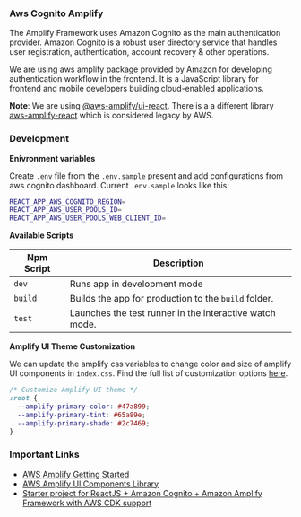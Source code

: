 ### Aws Cognito Amplify

The Amplify Framework uses Amazon Cognito as the main authentication provider. Amazon Cognito is a robust user directory service that handles user registration, authentication, account recovery & other operations.

We are using aws amplify package provided by Amazon for developing authentication workflow in the frontend. It is a JavaScript library for frontend and mobile developers building cloud-enabled applications.

**Note**: We are using [@aws-amplify/ui-react](https://www.npmjs.com/package/@aws-amplify/ui-react). There is a a different library [aws-amplify-react](https://www.npmjs.com/package/aws-amplify-react) which is considered legacy by AWS.

### Development

**Enivronment variables**

Create `.env` file from the `.env.sample` present and add configurations from aws cognito dashboard. Current `.env.sample` looks like this:

```bash
REACT_APP_AWS_COGNITO_REGION=
REACT_APP_AWS_USER_POOLS_ID=
REACT_APP_AWS_USER_POOLS_WEB_CLIENT_ID=
```

**Available Scripts**

| Npm Script | Description                                             |
| ---------- | ------------------------------------------------------- |
| `dev`      | Runs app in development mode                            |
| `build`    | Builds the app for production to the `build` folder.    |
| `test`     | Launches the test runner in the interactive watch mode. |

**Amplify UI Theme Customization**

We can update the amplify css variables to change color and size of amplify UI components in `index.css`. Find the full list of customization options [here](https://docs.amplify.aws/ui/customization/theming/q/framework/react).

```css
/* Customize Amplify UI theme */
:root {
  --amplify-primary-color: #47a899;
  --amplify-primary-tint: #65a89e;
  --amplify-primary-shade: #2c7469;
}
```

### Important Links

- [AWS Amplify Getting Started](https://docs.amplify.aws/lib/auth/getting-started/q/platform/js)
- [AWS Amplify UI Components Library](https://docs.amplify.aws/ui/auth/authenticator/q/framework/react)
- [Starter project for ReactJS + Amazon Cognito + Amazon Amplify Framework with AWS CDK support](https://github.com/vbudilov/reactjs-cognito-starter)
